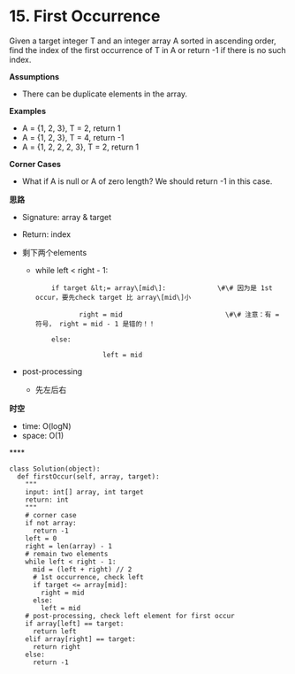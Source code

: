 # 15. First Occurrence



Given a target integer T and an integer array A sorted in ascending order, find the index of the first occurrence of T in A or return -1 if there is no such index.

**Assumptions**

* There can be duplicate elements in the array.

**Examples**

* A = {1, 2, 3}, T = 2, return 1
* A = {1, 2, 3}, T = 4, return -1
* A = {1, 2, 2, 2, 3}, T = 2, return 1

**Corner Cases**

* What if A is null or A of zero length? We should return -1 in this case.

**思路**

* Signature: array & target 
* Return: index
* 剩下两个elements

  * while left &lt; right - 1:

            if target &lt;= array\[mid\]:             \#\# 因为是 1st occur，要先check target 比 array\[mid\]小

                   right = mid                          \#\# 注意：有 = 符号， right = mid - 1 是错的！！

            else:

                         left = mid 

* post-processing

  * 先左后右

**时空**

* time: O\(logN\)
* space: O\(1\)

\*\*\*\*

```text
class Solution(object):
  def firstOccur(self, array, target):
    """
    input: int[] array, int target
    return: int
    """
    # corner case 
    if not array:
      return -1
    left = 0
    right = len(array) - 1
    # remain two elements 
    while left < right - 1:
      mid = (left + right) // 2
      # 1st occurrence, check left 
      if target <= array[mid]:
        right = mid 
      else:
        left = mid
    # post-processing, check left element for first occur
    if array[left] == target:
      return left 
    elif array[right] == target:
      return right 
    else:
      return -1
```

